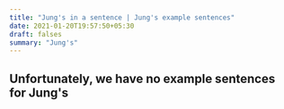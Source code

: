 ```yaml
---
title: "Jung's in a sentence | Jung's example sentences"
date: 2021-01-20T19:57:50+05:30
draft: falses
summary: "Jung's"
---
```

## Unfortunately, we have no example sentences for Jung's                 
